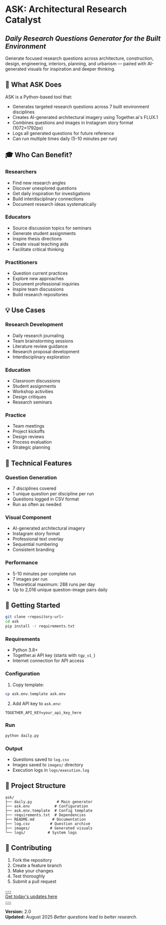 # ASK: Architectural Research Catalyst
## *Daily Research Questions Generator for the Built Environment*

Generate focused research questions across architecture, construction, design, engineering, interiors, planning, and urbanism — paired with AI-generated visuals for inspiration and deeper thinking.

## 🎯 What ASK Does

ASK is a Python-based tool that:
- Generates targeted research questions across 7 built environment disciplines
- Creates AI-generated architectural imagery using Together.ai's FLUX.1
- Combines questions and images in Instagram story format (1072×1792px)
- Logs all generated questions for future reference
- Can run multiple times daily (5-10 minutes per run)

## 🎓 Who Can Benefit?

### Researchers
- Find new research angles
- Discover unexplored questions
- Get daily inspiration for investigations
- Build interdisciplinary connections
- Document research ideas systematically

### Educators
- Source discussion topics for seminars
- Generate student assignments
- Inspire thesis directions
- Create visual teaching aids
- Facilitate critical thinking

### Practitioners
- Question current practices
- Explore new approaches
- Document professional inquiries
- Inspire team discussions
- Build research repositories

## 💡 Use Cases

### Research Development
- Daily research journaling
- Team brainstorming sessions
- Literature review guidance
- Research proposal development
- Interdisciplinary exploration

### Education
- Classroom discussions
- Student assignments
- Workshop activities
- Design critiques
- Research seminars

### Practice
- Team meetings
- Project kickoffs
- Design reviews
- Process evaluation
- Strategic planning

## 🔧 Technical Features

### Question Generation
- 7 disciplines covered
- 1 unique question per discipline per run
- Questions logged in CSV format
- Run as often as needed

### Visual Component
- AI-generated architectural imagery
- Instagram story format
- Professional text overlay
- Sequential numbering
- Consistent branding

### Performance
- 5-10 minutes per complete run
- 7 images per run
- Theoretical maximum: 288 runs per day
- Up to 2,016 unique question-image pairs daily

## 🚀 Getting Started

```sh
git clone <repository-url>
cd ask
pip install -r requirements.txt
```

### Requirements
- Python 3.8+
- Together.ai API key (starts with `tgp_v1_`)
- Internet connection for API access

### Configuration
1. Copy template:
```sh
cp ask.env.template ask.env
```

2. Add API key to `ask.env`:
```
TOGETHER_API_KEY=your_api_key_here
```

### Run
```sh
python daily.py
```

### Output
- Questions saved to `log.csv`
- Images saved to `images/` directory
- Execution logs in `logs/execution.log`

## 📁 Project Structure

```
ask/
├── daily.py           # Main generator
├── ask.env           # Configuration
├── ask.env.template  # Config template
├── requirements.txt  # Dependencies
├── README.md        # Documentation
├── log.csv         # Question archive
├── images/         # Generated visuals
└── logs/          # System logs
```

## 🤝 Contributing

1. Fork the repository
2. Create a feature branch
3. Make your changes
4. Test thoroughly
5. Submit a pull request

[---  
Get today's updates here  
---](https://patreon.com/c/kvshvl)

**Version:** 2.0  
**Updated:** August 2025
*Better questions lead to better research.*
